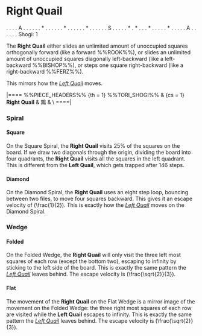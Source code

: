 # Right Quail

<div class = "movement">
. . . . A . .
. . . . * . .
. . . . * . .
. . . . * . .
. . . . S . .
. . . * . * .
. . * . . . .
. * . . . . .
A . . . . . .
Shogi: 1
</div>

The **Right Quail** either slides an unlimited amount of unoccupied squares 
orthogonally forward (like a forward %%ROOK%%), or slides an unlimited
amount of unoccupied squares diagonally left-backward (like a left-backward
%%BISHOP%%), or steps one square right-backward (like a right-backward
%%FERZ%%).

This mirrors how the [*Left Quail*](left_quail.html) moves.

|====
%%PIECE_HEADERS%%
  {th = 1}  %%TORI_SHOGI%%
& {cs = 1}  **Right Quail** & &#x9d89;
&           \\
====|

### Spiral

#### Square

On the Square Spiral, the **Right Quail** visits 25% of the squares on the
board. If we draw two diagonals through the origin, dividing the
board into four quadrants, the **Right Quail** visits all the 
squares in the left quadrant. This is different from the **Left Quail**,
which gets trapped after 146 steps.

#### Diamond

On the Diamond Spiral, the **Right Quail** uses an eight step loop, bouncing
between two files, to move four squares backward. This gives it an
escape velocity of \(\frac{1}{2}\). This is exactly how the
[*Left Quail*](left_quail.html) moves on the Diamond Spiral.

### Wedge

#### Folded

On the Folded Wedge, the **Right Quail** will only visit the three
left most squares of each row (except the bottom two), escaping
to infinity by sticking to the left side of the board. This is
exactly the same pattern the [*Left Quail*](left_quail.html) leaves
behind. The escape velocity is \(\frac{\sqrt{2}}{3}\).

#### Flat

The movement of the **Right Quail** on the Flat Wedge is a mirror
image of the movement on the Folded Wedge: the three right most
squares of each row are visited while the **Left Quail** escapes
to infinity. This is exactly the same pattern the
[*Left Quail*](left_quail.html) leaves behind.
The escape velocity is \(\frac{\sqrt{2}}{3}\).
